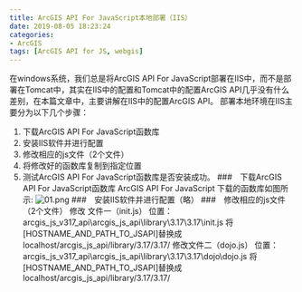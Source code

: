 ```yaml
---
title: ArcGIS API For JavaScript本地部署（IIS）
date: 2019-08-05 18:23:24
categories:
- ArcGIS
tags: [ArcGIS API for JS, webgis]
---
```

在windows系统，我们总是将ArcGIS API For JavaScript部署在IIS中，而不是部署在Tomcat中，其实在IIS中的配置和Tomcat中的配置ArcGIS API几乎没有什么差别，在本篇文章中，主要讲解在IIS中的配置ArcGIS API。
部署本地环境在IIS主要分为以下几个步骤： 
1. 下载ArcGIS API For JavaScript函数库 
2. 安装IIS软件并进行配置 
3. 修改相应的js文件（2个文件） 
4. 将修改好的函数库复制到指定位置 
5. 测试ArcGIS API For JavaScript函数库是否安装成功。
###　下载ArcGIS API For JavaScript函数库
ArcGIS API For JavaScript
下载的函数库如图所示:
![01.png](01.png)
###　安装IIS软件并进行配置（略）
###　修改相应的js文件（2个文件）
修改 文件一（init.js） 
位置：arcgis_js_v317_api\arcgis_js_api\library\3.17\3.17\init.js 
将[HOSTNAME_AND_PATH_TO_JSAPI]替换成localhost/arcgis_js_api/library/3.17/3.17/
修改文件二（dojo.js） 
位置：arcgis_js_v317_api\arcgis_js_api\library\3.17\3.17\dojo\dojo.js 
将[HOSTNAME_AND_PATH_TO_JSAPI]替换成localhost/arcgis_js_api/library/3.17/3.17/
